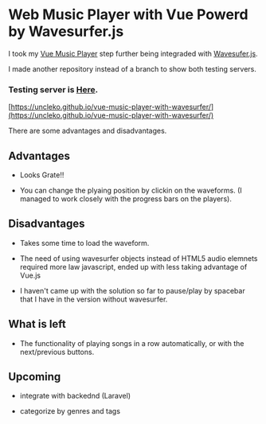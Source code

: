 # Web Music Player with Vue Powerd by Wavesurfer.js


I took my [Vue Music Player](https://uncleko.github.io/vue-music-player/) step further being integraded with [Wavesufer.js](https://wavesurfer-js.org/).

I made another repository instead of a branch to show both testing servers.

### Testing server is [Here](https://uncleko.github.io/vue-music-player-with-wavesurfer/).
[https://uncleko.github.io/vue-music-player-with-wavesurfer/](https://uncleko.github.io/vue-music-player-with-wavesurfer/)

There are some advantages and disadvantages.



## Advantages

- Looks Grate!!

- You can change the plyaing position by clickin on the waveforms. (I managed to work closely with the progress bars on the players).

## Disadvantages

- Takes some time to load the waveform.

- The need of using wavesurfer objects instead of HTML5 audio elemnets required more law javascript, ended up with less taking advantage of Vue.js 

- I haven't came up with the solution so far to pause/play by spacebar that I have in the version without wavesurfer.


## What is left

- The functionality of playing songs in a row automatically, or with the next/previous buttons.

## Upcoming 

- integrate with backednd (Laravel)

- categorize by genres and tags